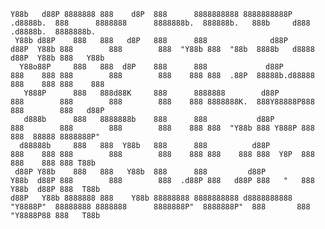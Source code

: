 ```
Y88b   d88P 8888888 888    d8P  888      8888888888 8888888888P       .d8888b.  888      8888888      8888888b.  888888b.   888b     d888  .d8888b.  8888888b.  
 Y88b d88P    888   888   d8P   888      888              d88P       d88P  Y88b 888        888        888  "Y88b 888  "88b  8888b   d8888 d88P  Y88b 888   Y88b 
  Y88o88P     888   888  d8P    888      888             d88P        888    888 888        888        888    888 888  .88P  88888b.d88888 888    888 888    888 
   Y888P      888   888d88K     888      8888888        d88P         888        888        888        888    888 8888888K.  888Y88888P888 888        888   d88P 
   d888b      888   8888888b    888      888           d88P          888        888        888        888    888 888  "Y88b 888 Y888P 888 888  88888 8888888P"  
  d88888b     888   888  Y88b   888      888          d88P           888    888 888        888        888    888 888    888 888  Y8P  888 888    888 888 T88b   
 d88P Y88b    888   888   Y88b  888      888         d88P            Y88b  d88P 888        888        888  .d88P 888   d88P 888   "   888 Y88b  d88P 888  T88b  
d88P   Y88b 8888888 888    Y88b 88888888 8888888888 d8888888888       "Y8888P"  88888888 8888888      8888888P"  8888888P"  888       888  "Y8888P88 888   T88b 
```                                                                                                                                                                
                                                                                                                                                                
                                                                                                                                                                




